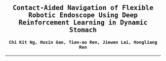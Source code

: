 <div align="center">

<samp>
<h2> Contact-Aided Navigation of Flexible Robotic Endoscope Using Deep Reinforcement Learning in Dynamic Stomach </h1>
<h4> Chi Kit Ng, Huxin Gao, Tian-ao Ren, Jiewen Lai, Hongliang Ren </h3>
</samp>   

---

</div>     
